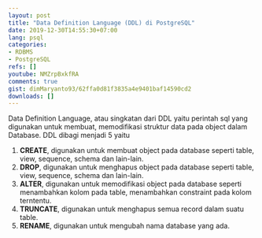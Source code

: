 ```yaml
---
layout: post
title: "Data Definition Language (DDL) di PostgreSQL"
date: 2019-12-30T14:55:30+07:00
lang: psql
categories:
- RDBMS
- PostgreSQL
refs: []
youtube: NMZrpBxkfRA
comments: true
gist: dimMaryanto93/62ffa0d81f3835a4e9401baf14590cd2
downloads: []
---
```


Data Definition Language, atau singkatan dari DDL yaitu perintah sql yang digunakan untuk membuat, memodifikasi struktur data pada object dalam Database. DDL dibagi menjadi 5 yaitu

<!--more-->

1. **CREATE**, digunakan untuk membuat object pada database seperti table, view, sequence, schema dan lain-lain.
2. **DROP**, digunakan untuk menghapus object pada database seperti table, view, sequence, schema dan lain-lain.
3. **ALTER**, digunakan untuk memodifikasi object pada database seperti menambahkan kolom pada table, menambahkan constraint pada kolom terntentu.
4. **TRUNCATE**, digunakan untuk menghapus semua record dalam suatu table.
5. **RENAME**, digunakan untuk mengubah nama database yang ada.
